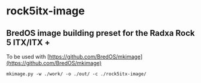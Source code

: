 # rock5itx-image
## BredOS image building preset for the Radxa Rock 5 ITX/ITX +

To be used with [https://github.com/BredOS/mkimage](https://github.com/BredOS/mkimage)

```
mkimage.py -w ./work/ -o ./out/ -c ./rock5itx-image/

```
